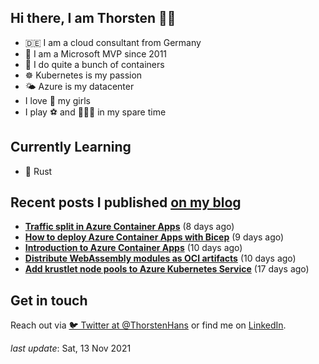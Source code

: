 ## Hi there, I am Thorsten 👋🏼

- 🇩🇪 I am a cloud consultant from Germany
- 🔷 I am a Microsoft MVP since 2011
- 🐳 I do quite a bunch of containers
- ☸️ Kubernetes is my passion
- 🌤 Azure is my datacenter
- I love 💞 my girls
- I play ⚽️ and 🏃🏻‍♂️ in my spare time

## Currently Learning

- 🦀 Rust

## Recent posts I published [on my blog](https://thorsten-hans.com)

- **[Traffic split in Azure Container Apps](https://thorsten-hans.com/traffic-split-in-azure-container-apps/)** (8 days ago)
- **[How to deploy Azure Container Apps with Bicep](https://thorsten-hans.com/how-to-deploy-azure-container-apps-with-bicep/)** (9 days ago)
- **[Introduction to Azure Container Apps](https://thorsten-hans.com/introduction-to-azure-container-apps/)** (10 days ago)
- **[Distribute WebAssembly modules as OCI artifacts](https://thorsten-hans.com/distribute-webassembly-modules-as-oci-artifacts/)** (10 days ago)
- **[Add krustlet node pools to Azure Kubernetes Service](https://thorsten-hans.com/add-krustlet-node-pools-to-azure-kubernetes-service/)** (17 days ago)

## Get in touch

Reach out via [🐦 Twitter at @ThorstenHans](https://twitter.com/ThorstenHans) or find me on [LinkedIn](https://linkedin.com/in/ThorstenHans).

_last update_: Sat, 13 Nov 2021
